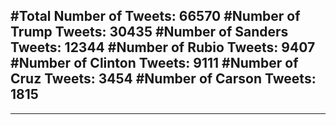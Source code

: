 #Total Number of Tweets: 66570 
#Number of Trump Tweets: 30435
#Number of Sanders Tweets: 12344
#Number of Rubio Tweets: 9407
#Number of Clinton Tweets: 9111
#Number of Cruz Tweets: 3454
#Number of Carson Tweets: 1815
---
---
